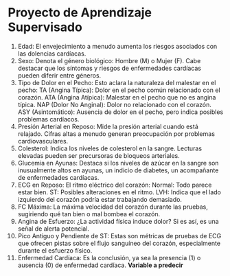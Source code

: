 # Proyecto de Aprendizaje Supervisado
1. Edad: El envejecimiento a menudo aumenta los riesgos asociados con las dolencias cardíacas.
2. Sexo: Denota el género biológico: Hombre (M) o Mujer (F). Cabe destacar que los síntomas y riesgos de enfermedades cardíacas pueden diferir entre géneros.
3. Tipo de Dolor en el Pecho: Esto aclara la naturaleza del malestar en el pecho:
  TA (Angina Típica): Dolor en el pecho común relacionado con el corazón.
  ATA (Angina Atípica): Malestar en el pecho que no es angina típica.
  NAP (Dolor No Anginal): Dolor no relacionado con el corazón.
  ASY (Asintomático): Ausencia de dolor en el pecho, pero indica posibles problemas cardíacos.
4. Presión Arterial en Reposo: Mide la presión arterial cuando está relajado. Cifras altas a menudo generan preocupación por problemas cardiovasculares.
5. Colesterol: Indica los niveles de colesterol en la sangre. Lecturas elevadas pueden ser precursoras de bloqueos arteriales.
6. Glucemia en Ayunas: Destaca si los niveles de azúcar en la sangre son inusualmente altos en ayunas, un indicio de diabetes, un acompañante de enfermedades cardíacas.
7. ECG en Reposo: El ritmo eléctrico del corazón:
  Normal: Todo parece estar bien.
  ST: Posibles alteraciones en el ritmo.
  LVH: Indica que el lado izquierdo del corazón podría estar trabajando demasiado.
8. FC Máxima: La máxima velocidad del corazón durante las pruebas, sugiriendo qué tan bien o mal bombea el corazón.
9. Angina de Esfuerzo: ¿La actividad física induce dolor? Si es así, es una señal de alerta potencial.
10. Pico Antiguo y Pendiente de ST: Estas son métricas de pruebas de ECG que ofrecen pistas sobre el flujo sanguíneo del corazón, especialmente durante el esfuerzo físico.
11. Enfermedad Cardíaca: Es la conclusión, ya sea la presencia (1) o ausencia (0) de enfermedad cardíaca. **Variable a predecir**
